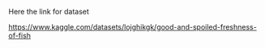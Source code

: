Here the link for dataset

https://www.kaggle.com/datasets/lojghikgk/good-and-spoiled-freshness-of-fish
